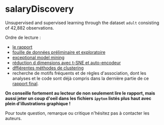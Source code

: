 # salaryDiscovery
Unsupervised and supervised learning through the dataset `adult` consisting of 42,882 observations.  
  
Ordre de lecture : 
* [le rapport](https://github.com/Alsaxian/salaryDiscovery/blob/master/rapport.ipynb)
* [fouille de données préliminaire et exploratoire](https://github.com/Alsaxian/salaryDiscovery/blob/master/Exploration.ipynb)
* [exceptional model mining](https://github.com/MarchesLearning/salaryDiscovery/blob/master/ExceptionalModelMining.ipynb)
* [réduction d dimensions avec t-SNE et auto-encodeur](https://github.com/Alsaxian/salaryDiscovery/blob/master/tsne_autoencoder.ipynb)
* [dffiérentes méthodes de clustering](https://github.com/Alsaxian/salaryDiscovery/blob/master/Clustering.ipynb)
* recherche de motifs fréquents et de règles d'association, dont les analyses et le code sont déjà compris dans la dernière partie de ce [rapport final](https://github.com/Alsaxian/salaryDiscovery/blob/master/rapport_final.pdf).  
  
__On conseille fortement au lecteur de non seulement lire le rapport, mais aussi jeter un coup d'oeil dans les fichiers `ipyton` listés plus haut avec plein d'illustrations graphique !__  
  
Pour toute question, remarque ou critique n'hésitez pas à contacter les auteurs.
